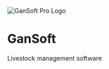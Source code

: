 ![GanSoft Pro Logo](https://softsupply.com/content/img/products/GanSoft.svg)

# GanSoft
Livestock management software